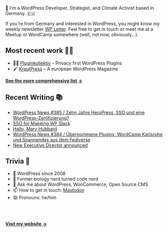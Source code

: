 👋 I'm a WordPress Developer, Strategist, and Climate Activist based in Germany. 🇪🇺

If you're from Germany and interested in WordPress, you might know my weekly newsletter [WP Letter](https://wpletter.de/). Feel free to get in touch or meet me at a Meetup or WordCamp somewhere (well, not now, obviously...).


## Most recent work 👷‍♂️

- 👨‍💻 [Pluginkollektiv](https://github.com/pluginkollektiv) – Privacy first WordPress Plugins
- 🖌️ [KrautPress](https://kraut.press) – A european WordPress Magazine

**[See the more comprehensive list &rarr;](https://simonkraft.com/what-i-do)**


## Recent Writing 📚

<!-- BLOG-POST-LIST:START -->
- [WordPress News #385 / Zehn Jahre HeroPress, SSO und eine WordPress-Zertifizierung?](https://feed.kraut.press/link/14399/16860829/385)
- [SSO for Makeing WP Slack](https://feed.kraut.press/link/23937/16860788/sso-for-makeing-wp-slack)
- [Hallo, Mary Hubbard](https://www.wppodcast.de/podcast/hallo-mary-hubbard/)
- [WordPress News #384 / Übernommene Plugins, WordCamp Karlsruhe und Spannendes aus dem Fediverse](https://feed.kraut.press/link/14399/16842892/384)
- [New Executive Director announced](https://feed.kraut.press/link/23937/16837271/new-executive-director-announced)
<!-- BLOG-POST-LIST:END -->


## Trivia 🤪

- 👴 WordPress since 2008
- 🌱 Former biology nerd turned code nerd
- 💬 Ask me about WordPress, WooCommerce, Open Source CMS
- 📫 How to get in touch: [Mastodon](https://dewp.space/@simon)
- 😄 Pronouns: he/him

<br/><br/><br/>
**[Visit my website &rarr;](https://simonkraft.com/hi)**